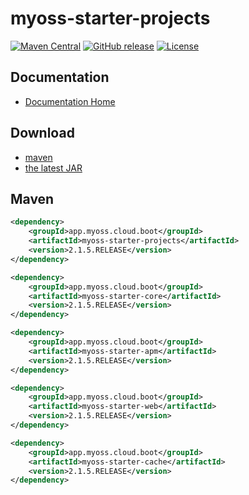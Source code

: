 # myoss-starter-projects

[![Maven Central](https://img.shields.io/maven-central/v/app.myoss.cloud.boot/myoss-starter-projects.svg)](https://maven-badges.herokuapp.com/maven-central/app.myoss.cloud.boot/myoss-starter-projects/)
[![GitHub release](https://img.shields.io/github/release/myoss-cloud/myoss-starter-projects.svg)](https://github.com/myoss-cloud/myoss-starter-projects/releases)
[![License](https://img.shields.io/badge/license-Apache%202-4EB1BA.svg)](https://www.apache.org/licenses/LICENSE-2.0.html)

## Documentation

- [Documentation Home](https://github.com/myoss-cloud/myoss-starter-projects/wiki)

## Download

- [maven][1]
- [the latest JAR][2]  

[1]: http://repo1.maven.org/maven2/app/myoss/cloud/boot/myoss-starter-projects/  
[2]: https://search.maven.org/remote_content?g=app.myoss.cloud.boot&a=myoss-starter-projects&v=LATEST

## Maven

```xml
<dependency>
    <groupId>app.myoss.cloud.boot</groupId>
    <artifactId>myoss-starter-projects</artifactId>
    <version>2.1.5.RELEASE</version>
</dependency>
```

```xml
<dependency>
    <groupId>app.myoss.cloud.boot</groupId>
    <artifactId>myoss-starter-core</artifactId>
    <version>2.1.5.RELEASE</version>
</dependency>
```

```xml
<dependency>
    <groupId>app.myoss.cloud.boot</groupId>
    <artifactId>myoss-starter-apm</artifactId>
    <version>2.1.5.RELEASE</version>
</dependency>
```

```xml
<dependency>
    <groupId>app.myoss.cloud.boot</groupId>
    <artifactId>myoss-starter-web</artifactId>
    <version>2.1.5.RELEASE</version>
</dependency>
```

```xml
<dependency>
    <groupId>app.myoss.cloud.boot</groupId>
    <artifactId>myoss-starter-cache</artifactId>
    <version>2.1.5.RELEASE</version>
</dependency>
```
